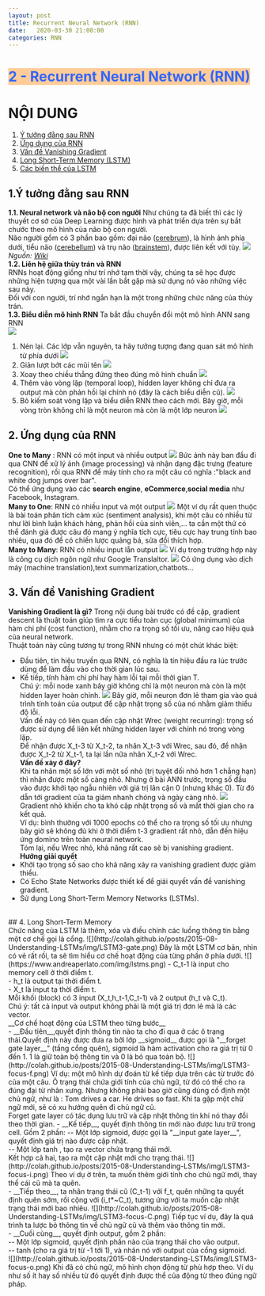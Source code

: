 ```yaml
---
layout: post
title: Recurrent Neural Network (RNN) 
date:   2020-03-30 21:00:00
categories: RNN
---
```

<h1 style="text-align: justify;"><span style="color: #3366ff; background-color: #ffcc99;"><strong>2 - Recurrent Neural Network (RNN)</strong></span></h1>  

# NỘI DUNG
1. [Ý tưởng đằng sau RNN](#1)
2. [Ứng dụng của RNN](#2)
3. [Vấn đề Vanishing Gradient ](#3)  
4. [Long Short-Term Memory (LSTM)](#4)
5. [Các biến thể của LSTM](#5)


## 1.Ý tưởng đằng sau RNN <a name="1"></a>  
__1.1. Neural network và não bộ con người__
 Như chúng ta đã biết thì các lý thuyết cơ sở của Deep Learning được hình và phát triển dựa trên sự bắt chước theo mô hình của não bộ con người.<br>
 Não người gồm có 3 phần bao gồm: đại não ([cerebrum](https://en.wikipedia.org/wiki/Cerebrum)), là hình ảnh phía dưới, tiểu não ([cerebellum](https://en.wikipedia.org/wiki/Cerebellum)) và trụ não ([brainstem](https://en.wikipedia.org/wiki/Brainstem)), được liên kết với tủy.
 ![](https://upload.wikimedia.org/wikipedia/vi/e/e1/Nao_nguoi.jpg)
 _Nguồn: [Wiki](https://vi.wikipedia.org/wiki/N%C3%A3o_ng%C6%B0%E1%BB%9Di)_<br>
__1.2. Liên hệ giữa thùy trán và RNN__<br>
   RNNs hoạt động giống như trí nhớ tạm thời vậy, chúng ta sẽ học được những hiện tượng qua một vài lần bắt gặp mà sử dụng nó vào những việc sau này.<br>
   Đối với con người, trí nhớ ngắn hạn là một trong những chức năng của thùy trán.
 <br>
__1.3. Biểu diễn mô hình RNN__
  Ta bắt đầu chuyển đổi một mô hình ANN sang RNN <br>
  ![](https://raw.githubusercontent.com/Shindora/Yulyan-blog/gh-pages/assets/rnn/1.png)
  1. Nén lại. Các lớp vẫn nguyên, ta hãy tưởng tượng đang quan sát mô hình từ phía dưới
  ![](https://raw.githubusercontent.com/Shindora/Yulyan-blog/gh-pages/assets/rnn/2.png)
  2. Giản lượt bớt các mũi tên
  ![](https://raw.githubusercontent.com/Shindora/Yulyan-blog/gh-pages/assets/rnn/3.png)
  3. Xoay theo chiều thẳng đứng theo đúng mô hình chuẩn
  ![](https://raw.githubusercontent.com/Shindora/Yulyan-blog/gh-pages/assets/rnn/4.png)
  4. Thêm vào vòng lặp (temporal loop), hidden layer không chỉ đưa ra output mà còn phản hồi lại chính nó (đây là cách biểu diễn cũ).
  ![](https://raw.githubusercontent.com/Shindora/Yulyan-blog/gh-pages/assets/rnn/5.png)
  5. Bỏ kiếm soát vòng lặp và biểu diễn RNN theo cách mới. Bây giờ, mỗi vòng tròn không chỉ là một neuron mà còn là một lớp neuron
  ![](https://raw.githubusercontent.com/Shindora/Yulyan-blog/gh-pages/assets/rnn/6.png)
 
 
## 2.  Ứng dụng của RNN <a name="2"></a><br>
  __One to Many__ : RNN có một input và nhiều output
  ![](https://sds-platform-private.s3-us-east-2.amazonaws.com/uploads/41_blog_image_11.png)
  Bức ảnh này ban đầu đi qua CNN để xử lý ảnh (image processing) và nhận dạng đặc trưng (feature  recognition), rồi qua RNN để máy tính cho ra một câu có nghĩa :"black and white dog jumps over bar".<br>
   Có thể ứng dụng vào các __search engine__, __eCommerce__,__social media__ như Facebook, Instagram.<br>
  __Many to One__: RNN có nhiều input và một output
  ![](https://sds-platform-private.s3-us-east-2.amazonaws.com/uploads/41_blog_image_12.png)
  Một ví dụ rất quen thuộc là bài toán phân tích cảm xúc (sentiment analysis), khi một câu có nhiều từ như lời bình luận khách hàng, phản hồi của sinh viên,... ta cần một thứ có thể đánh giá được câu đó mang ý nghĩa tích cực, tiêu cực hay trung tính bao nhiêu, qua đó để có chiến lược quảng bá, sửa đổi thích hợp.<br>
   __Many to Many__: RNN có nhiều input lẫn output
   ![](https://sds-platform-private.s3-us-east-2.amazonaws.com/uploads/41_blog_image_13.png)
   Ví dụ trong trường hợp này là công cụ dịch ngôn ngữ như Google Translaltor.
    ![](https://raw.githubusercontent.com/Shindora/Yulyan-blog/gh-pages/assets/rnn/gg.png)
   Có ứng dụng vào dịch máy (machine translation),text summarization,chatbots...<br>
    
## 3. Vấn đề Vanishing Gradient <a name="3"></a><br>
 __Vanishing Gradient là gì?__
  Trong nội dung bài trước có đề cập, gradient descent là thuật toán giúp tìm ra cực tiểu toàn cục (global minimum) của hàm chi phí (cost function), nhằm cho ra trọng số tối ưu, nâng cao hiệu quả của neural network.<br>
  Thuật toán này cũng tương tự trong RNN nhưng có một chút khác biệt:
  - Đầu tiên, tín hiệu truyền qua RNN, có nghĩa là tín hiệu đầu ra lúc trước dùng để làm  đầu vào cho thời gian lúc sau.<br>
  - Kế tiếp, tính hàm chi phí hay hàm lỗi tại mỗi thời gian T.<br>
  Chú ý: mỗi node xanh bây giờ không chỉ là một neuron mà còn là một hidden layer hoàn chỉnh.
 ![](https://sds-platform-private.s3-us-east-2.amazonaws.com/uploads/41_blog_image_16.png)
 Bây giờ, mỗi neuron đơn lẻ tham gia vào quá trình tính toán của output để cập nhật trọng số của nó nhằm giảm thiểu độ lỗi.<br>
 Vấn đề này có liên quan đến cập nhật Wrec (weight recurring): trọng số được sử dụng để liên kết những hidden layer với chính nó trong vòng lặp.<br>
 Để nhận được X_t-3 từ X_t-2, ta nhân X_t-3 với Wrec, sau đó, để nhận được X_t-2 từ X_t-1, ta lại lần nữa nhân X_t-2 với Wrec.<br>
 __Vấn đề xảy ở đây?__<br>
  Khi ta nhân một số lớn với một số nhỏ (trị tuyệt đối nhỏ hơn 1 chẳng hạn) thì nhận được một số càng nhỏ. Nhưng ở bài ANN trước, trọng số đầu vào được khởi tạo ngẫu nhiên với giá trị lân cận 0 (nhưng khác 0). Từ đó dẫn tới gradient của ta giảm nhanh chóng và ngày càng nhỏ.
![](https://www.andreaperlato.com/img/vanishinggradient%20descent.png)
  Gradient nhỏ khiến cho ta khó cập nhật trọng số và mất thời gian cho ra kết quả.<br>
 Ví dụ: bình thường với 1000 epochs có thể cho ra trọng số tối ưu nhưng bây giờ sẽ không đủ khi ở thời điểm t-3 gradient rất nhỏ, dẫn đến hiệu ứng domino trên toàn neural network.<br>
 Tóm lại, nếu Wrec nhỏ, khả năng rất cao sẽ bị vanishing gradient.<br>
__Hướng giải quyết__<br>
- Khởi tạo trọng số sao cho khả năng xảy ra vanishing gradient được giảm thiểu.
- Có Echo State Networks được thiết kế để giải quyết vấn đề vanishing gradient.
- Sử dụng Long Short-Term Memory Networks (LSTMs).

<br>
## 4. Long Short-Term Memory <a name="4"></a><br>
 Chức năng của LSTM là thêm, xóa và điều chỉnh các luồng thông tin bằng một cơ chế gọi là cổng.
 ![](http://colah.github.io/posts/2015-08-Understanding-LSTMs/img/LSTM3-gate.png)
  Đây là một LSTM cơ bản, nhìn có vẻ rất rối, ta sẽ tìm hiểu cơ chế hoạt động của từng phần ở phía dưới.
 ![](https://www.andreaperlato.com/img/lstms.png)
 - C_t-1 là input cho memory cell ở thời điểm t.<br>
 - h_t là output tại thời điểm t.<br>
 - X_t là input tạ thời điểm t.<br>
  Mỗi khối (block) có 3 input (X_t,h_t-1,C_t-1) và 2 output (h_t và C_t).<br>
 Chú ý: tất cả input và output không phải là một giá trị đơn lẻ mà là các vector.<br>
 __Cơ chế hoạt động của LSTM theo từng bước__<br>
- __Đầu tiên__,quyết định thông tin nào ta cho đi qua ở các ô trạng thái.Quyết định này được đưa ra bởi lớp __sigmoid__ được gọi là "__forget gate layer__" (tầng cổng quên), sigmoid là hàm activation cho ra giá trị từ 0 đến 1. 1 là giữ toàn bộ thông tin và 0 là bỏ qua toàn bộ.
  ![](http://colah.github.io/posts/2015-08-Understanding-LSTMs/img/LSTM3-focus-f.png)
 Ví dụ: một mô hình dự đoán từ kế tiếp dựa trên các từ trước đó của một câu. Ô trạng thái chứa giới tính của chủ ngữ, từ đó có thể cho ra đúng đại từ nhân xưng. Nhưng không phải bao giờ cũng dùng cố định một chủ ngữ, như là : Tom drives a car. He drives so fast. Khi ta gặp một chử ngữ mới, sẽ có xu hướng quên đi chủ ngữ cũ.<br>
 Forget gate layer có tác dụng lưu trữ và cập nhật thông tin khi nó thay đổi theo thời gian.
- __Kế tiếp__, quyết định thông tin mới nào được lưu trữ trong cell. Gồm 2 phần:
-- Một lớp sigmoid, được gọi là "__input gate layer__", quyết định giá trị nào được cập nhật.<br>
-- Một lớp tanh , tạo ra vector chứa trạng thái mới.<br>
 Kết hợp cả hai, tạo ra một cập nhật mới cho trạng thái.
![](http://colah.github.io/posts/2015-08-Understanding-LSTMs/img/LSTM3-focus-i.png)
 Theo ví dụ ở trên, ta muốn thêm giới tính cho chủ ngữ mới, thay thế cái cũ mà ta quên.<br>
- __Tiếp theo__, ta nhân trạng thái cũ (C_t-1) với f_t, quên những ta quyết định quên sớm, rồi cộng với (i_t*~C_t), tương ứng với ta muốn cập nhật trạng thái mới bao nhiêu.
![](http://colah.github.io/posts/2015-08-Understanding-LSTMs/img/LSTM3-focus-C.png)
 Tiếp tục ví dụ, đây là quá trình ta lược bỏ thông tin về chủ ngữ cũ và thêm vào thông tin mới.<br>
- __Cuối cùng__, quyết định output, gồm 2 phần:<br>
-- Một lớp sigmoid, quyết định phần nào của trạng thái cho vào output.<br>
-- tanh (cho ra giá trị từ -1 tới 1), và nhân nó với output của cổng sigmoid.<br>
![](http://colah.github.io/posts/2015-08-Understanding-LSTMs/img/LSTM3-focus-o.png)
 Khi đã có chủ ngữ, mô hình chọn động từ phù hợp theo. Ví dụ như số ít hay số nhiều từ đó quyết định được thể của động từ theo đúng ngữ pháp.<br>


 
